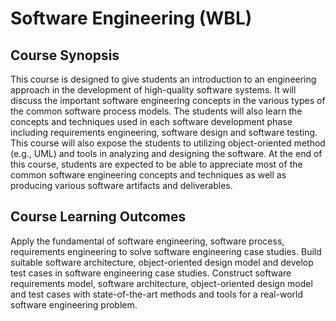 # Software Engineering (WBL)

## Course Synopsis
This course is designed to give students an introduction to an engineering approach in the development of high-quality software systems. It will discuss the important software engineering concepts in the various types of the common software process models. The students will also learn the concepts and techniques used in each software development phase including requirements engineering, software design and software testing. This course will also expose the students to utilizing object-oriented method (e.g., UML) and tools in analyzing and designing the software. At the end of this course, students are expected to be able to appreciate most of the common software engineering concepts and techniques as well as producing various software artifacts and deliverables.

## Course Learning Outcomes
Apply the fundamental of software engineering, software process, requirements engineering to solve software engineering case studies.
Build suitable software architecture, object-oriented design model and develop test cases in software engineering case studies.
Construct software requirements model, software architecture, object-oriented design model and test cases with state-of-the-art methods and tools for a real-world software engineering problem.
